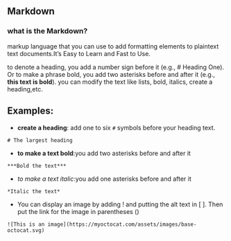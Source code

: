 ## Markdown
### what is the Markdown?
 markup language that you can use to add formatting elements to plaintext text documents.It’s Easy to Learn and Fast to Use.

 to denote a heading, you add a number sign before it (e.g., # Heading One). Or to make a phrase bold, you add two asterisks before and after it (e.g., **this text is bold**). 
  you can  modify the text like lists, bold, italics, create a heading,etc.

  ## Examples:
  - **create a heading**: add one to six ```#``` symbols before your heading text.
  ```
  # The largest heading
  ```
  - **to make a text bold**:you add two asterisks before and after it 
  ```
  ***Bold the text***
   ```
   - *to make a text italic*:you add one asterisks before and after it 
   ```
   *Italic the text*
   ```
   - You can display an image by adding ! and putting the alt text in [ ]. Then put the link for the image in parentheses ()
   ```
   ![This is an image](https://myoctocat.com/assets/images/base-octocat.svg)
   ```